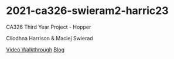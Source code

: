 # 2021-ca326-swieram2-harric23

CA326 Third Year Project - Hopper

Cliodhna Harrison & Maciej Swierad

[Video Walkthrough](cliodhnaharrison.ie/walkthrough)
[Blog](https://hopper-blog.netlify.app/)